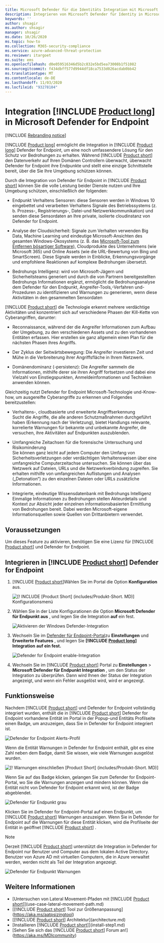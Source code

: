 ```yaml
---
title: Microsoft Defender für die Identitäts Integration mit Microsoft Defender for Endpoint
description: Integrieren von Microsoft Defender für Identity in Microsoft Defender for Endpoint für die vollständige Bedrohungserkennung
keywords: ''
author: shsagir
ms.author: shsagir
manager: shsagir
ms.date: 10/26/2020
ms.topic: how-to
ms.collection: M365-security-compliance
ms.service: azure-advanced-threat-protection
ms.reviewer: itargoet
ms.suite: ems
ms.openlocfilehash: d0e059516346d5b2c832e5bd5ea73008b1f51082
ms.sourcegitcommit: f434dbff577d9944df18ca7533d026acdab0bb42
ms.translationtype: MT
ms.contentlocale: de-DE
ms.lasthandoff: 11/03/2020
ms.locfileid: "93278104"
---
```

# <a name="integrate-product-long-with-microsoft-defender-for-endpoint"></a>Integration [!INCLUDE [Product long](includes/product-long.md)] in Microsoft Defender for Endpoint

[!INCLUDE [Rebranding notice](includes/rebranding.md)]

[!INCLUDE [Product long](includes/product-long.md)] ermöglicht die Integration in [!INCLUDE [Product long](includes/product-long.md)] Defender for Endpoint, um eine noch umfassendere Lösung für den Schutz vor Bedrohungen zu erhalten. Während [!INCLUDE [Product short](includes/product-short.md)] den Datenverkehr auf Ihren Domänen Controllern überwacht, überwacht Defender for Endpoint ihre Endpunkte und stellt eine einzige Schnittstelle bereit, über die Sie Ihre Umgebung schützen können.

Durch die Integration von Defender für Endpoint in [!INCLUDE [Product short](includes/product-short.md)] können Sie die volle Leistung beider Dienste nutzen und Ihre Umgebung schützen, einschließlich der folgenden:

- Endpunkt Verhaltens Sensoren: diese Sensoren werden in Windows 10 eingebettet und verarbeiten Verhaltens Signale des Betriebssystems (z. b. Prozess-, Registrierungs-, Datei-und Netzwerkkommunikation) und senden diese Sensordaten an Ihre private, isolierte cloudinstanz von Defender for Endpoint.

- Analyse der Cloudsicherheit: Signale zum Verhalten verwenden Big Data, Machine Learning und eindeutige Microsoft-Ansichten des gesamten Windows-Ökosystems (z. B. das [Microsoft-Tool zum Entfernen bösartiger Software](https://www.microsoft.com/download/malicious-software-removal-tool-details.aspx)), Cloudprodukte des Unternehmens (wie Microsoft 365) und Online Assets (wie die URL-Bewertung von Bing und SmartScreen). Diese Signale werden in Einblicke, Erkennungsvorgänge und empfohlene Reaktionen auf komplexe Bedrohungen übersetzt.

- Bedrohungs Intelligenz: wird von Microsoft-Jägern und Sicherheitsteams generiert und durch die von Partnern bereitgestellten Bedrohungs Informationen ergänzt, ermöglicht die Bedrohungsanalyse dem Defender für den Endpunkt, Angreifer-Tools,-Verfahren und-Prozeduren zu identifizieren und Warnungen zu generieren, wenn diese Aktivitäten in den gesammelten Sensordaten

[!INCLUDE [Product short](includes/product-short.md)] die Technologie erkennt mehrere verdächtige Aktivitäten und konzentriert sich auf verschiedene Phasen der Kill-Kette von Cyberangriffen, darunter:

- Reconnaissance, während der die Angreifer Informationen zum Aufbau der Umgebung, zu den verschiedenen Assets und zu den vorhandenen Entitäten erfassen. Hier erstellen sie ganz allgemein einen Plan für die nächsten Phasen ihres Angriffs.

- Der Zyklus der Seitwärtsbewegung: Die Angreifer investieren Zeit und Mühe in die Verbreiterung ihrer Angriffsfläche in Ihrem Netzwerk.

- Domänendominanz (-persistenz): Die Angreifer sammeln die Informationen, mithilfe derer sie ihren Angriff fortsetzen und dabei eine Vielzahl von Einstiegspunkten, Anmeldeinformationen und Techniken anwenden können.

Gleichzeitig nutzt Defender for Endpoint Microsoft-Technologie und-Know-how, um ausgereifte Cyberangriffe zu erkennen und Folgendes bereitzustellen:

- Verhaltens-, cloudbasierte und erweiterte Angriffserkennung  
Sucht die Angriffe, die alle anderen Schutzmaßnahmen durchgeführt haben (Erkennung nach der Verletzung), bietet Handlungs relevante, korrelierte Warnungen für bekannte und unbekannte Angreifer, die versuchen, ihre Aktivitäten auf Endpunkten auszublenden.

- Umfangreiche Zeitachsen für die forensische Untersuchung und Risikominderung  
Sie können ganz leicht auf jedem Computer den Umfang von Sicherheitsverletzungen oder verdächtigen Verhaltensweisen über eine umfangreiche Computerzeitachse untersuchen. Sie können über das Netzwerk auf Dateien, URLs und die Netzwerkverbindung zugreifen. Sie erhalten mithilfe von umfangreichen Auflistungen und Analysen („Detonation“) zu den einzelnen Dateien oder URLs zusätzliche Informationen.

- Integrierte, eindeutige Wissensdatenbank mit Bedrohungs Intelligenz  
Einmalige Informationen zu Bedrohungen stellen Akteurdetails und Kontext zur Absicht jeder einzelnen informationsbasierten Ermittlung von Bedrohungen bereit. Dabei werden Microsoft-eigene Informationsquellen sowie Quellen von Drittanbietern verwendet.

## <a name="prerequisites"></a>Voraussetzungen

Um dieses Feature zu aktivieren, benötigen Sie eine Lizenz für [!INCLUDE [Product short](includes/product-short.md)] und Defender for Endpoint.

<a name="how-to-integrate-azure-atp-with-microsoft-defender-atp"></a>

## <a name="how-to-integrate-product-short-with-defender-for-endpoint"></a>Integrieren in [!INCLUDE [Product short](includes/product-short.md)] Defender for Endpoint

1. [!INCLUDE [Product short](includes/product-short.md)]Wählen Sie im Portal die Option **Konfiguration** aus.

    ![[! INCLUDE [Product Short] (includes/Produkt-Short. MD)] Konfigurationsmenü](media/msde-configuration.png)
1. Wählen Sie in der Liste Konfigurationen die Option **Microsoft Defender für Endpunkt aus** , und legen Sie die Integration **auf** ein fest.

    ![Aktivieren der Windows Defender-Integration](media/msde-enable-integration.png)

1. Wechseln Sie im [Defender für Endpoint-Portal](https://securitycenter.windows.com/preferences/advanced)zu **Einstellungen** und **Erweiterte Features** , und legen Sie **[!INCLUDE [Product long](includes/product-long.md)] Integration** **auf ein fest.**

    ![Defender for Endpoint enable-Integration](media/msde-enable.png)

1. Wechseln Sie im [!INCLUDE [Product short](includes/product-short.md)] Portal zu **Einstellungen**  >  **Microsoft Defender für Endpunkt Integration** , um den Status der Integration zu überprüfen. Dann wird Ihnen der Status der Integration angezeigt, und wenn ein Fehler ausgelöst wird, wird er angezeigt.

## <a name="how-it-works"></a>Funktionsweise

Nachdem [!INCLUDE [Product short](includes/product-short.md)] und Defender for Endpoint vollständig integriert wurden, enthält die in [!INCLUDE [Product short](includes/product-short.md)] Defender for Endpoint vorhandene Entität im Portal in der Popup-und Entitäts Profilseite einen Badge, um anzuzeigen, dass Sie in Defender for Endpoint integriert ist.

 ![Defender for Endpoint Alerts-Profil](media/profile-alerts-msde.png)

Wenn die Entität Warnungen in Defender for Endpoint enthält, gibt es eine Zahl neben dem Badge, damit Sie wissen, wie viele Warnungen ausgelöst wurden.

 ![[! Warnungen einschließen [Product Short] (includes/Produkt-Short. MD)]](media/msde-icon-alerts.png)

Wenn Sie auf das Badge klicken, gelangen Sie zum Defender for Endpoint-Portal, wo Sie die Warnungen anzeigen und mindern können. Wenn die Entität nicht von Defender for Endpoint erkannt wird, ist der Badge abgeblendet.

 ![Defender für Endpunkt grau](media/msde-grey.png)

Klicken Sie im Defender for Endpoint-Portal auf einen Endpunkt, um [!INCLUDE [Product short](includes/product-short.md)] Warnungen anzuzeigen. Wenn Sie in Defender for Endpoint auf die Warnungen für diese Entität klicken, wird die Profilseite der Entität in geöffnet [!INCLUDE [Product short](includes/product-short.md)] .

 > [!NOTE]
 > Derzeit [!INCLUDE [Product short](includes/product-short.md)] unterstützt die Integration in Defender for Endpoint nur Benutzer und Computer aus dem lokalen Active Directory. Benutzer von Azure AD mit virtuellen Computern, die in Azure verwaltet werden, werden nicht als Teil der Integration angezeigt.

![Defender für Endpunkt Warnungen](media/msde-alerts.png)

## <a name="see-also"></a>Weitere Informationen

- [Untersuchen von Lateral Movement-Pfaden mit [!INCLUDE [Product short](includes/product-short.md)]](use-case-lateral-movement-path.md)
- [[!INCLUDE [Product short](includes/product-short.md)] Tool zur Größenanpassung](https://aka.ms/aatpsizingtool)
- [[!INCLUDE [Product short](includes/product-short.md)] Architektur](architecture.md)
- [Installieren [!INCLUDE [Product short](includes/product-short.md)]](install-step1.md)
- [Sehen Sie sich das [!INCLUDE [Product short](includes/product-short.md)] Forum an!](https://aka.ms/MDIcommunity)
